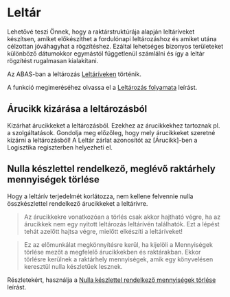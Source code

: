 # Leltár

Lehetővé teszi Önnek, hogy a raktárstruktúrája alapján leltáríveket készítsen, amiket előkészíthet a fordulónapi leltározáshoz és amiket utána célzottan jóváhagyhat a rögzítéshez. Ezáltal lehetséges bizonyos területeket különböző dátumokkor egymástól függetlenül számlálni és így a leltár rögzítést rugalmasan kialakítani.


Az ABAS-ban a leltározás [Leltáríveken](leltariv.md) történik.

A funkció megimeréséhez olvassa el a [Leltározás folyamata](leltarozas-folyamata.md) leírást.

## Árucikk kizárása a leltározásból

Kizárhat árucikkeket a leltározásból. Ezekhez az árucikkekhez tartoznak pl. a szolgáltatások. Gondolja meg előzőleg, hogy mely árucikkeket szeretné kizárni a leltározásból! A Leltár zárlat azonosítót az [Árucikk]-ben a Logisztika regiszterben helyezheti el.

## Nulla készlettel rendelkező, meglévő raktárhely mennyiségek törlése

Hogy a leltárív terjedelmét korlátozza, nem kellene felvennie nulla összkészlettel rendelkező árucikkeket a leltárívre.

> Az árucikkekre vonatkozóan a törlés csak akkor hajtható végre, ha az árucikkek nem egy nyitott leltározás leltárívén találhatók. Ezt a lépést tehát azelőtt hajtsa végre, mielőtt elkészíti a leltáríveket!

> Ez az előmunkálat megkönnyítésre kerül, ha kijelöli a Mennyiségek törlése mezőt a megfelelő árucikkekben és raktárakban. Ekkor törlésre kerülnek a raktárhely mennyiségek, amik egy könyvelésen keresztül nulla készletűek lesznek.

Részletekért, használja a [Nulla készlettel rendelkező mennyiségek törlése](../nulla-keszlettel-rendelkezo-mennyisegek-torlese.md) leírást.